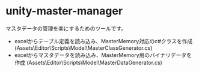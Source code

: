 # unity-master-manager
マスタデータの管理を楽にするためのツールです。
- excelからテーブル定義を読み込み、MasterMemory対応のc#クラスを作成 (Assets\Editor\Scripts\Model\MasterClassGenerator.cs)
- excelからマスタデータを読み込み、MasterMemory用のバイナリデータを作成 (Assets\Editor\Scripts\Model\MasterDataGenerator.cs)
